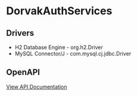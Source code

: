 # DorvakAuthServices

## Drivers 
- H2 Database Engine - org.h2.Driver
- MySQL Connector/J - com.mysql.cj.jdbc.Driver

## OpenAPI
[View API Documentation](https://petstore.swagger.io/?url=https://raw.githubusercontent.com/DorvakOff/DorvakAuthServices/master/src/main/resources/openapi.yaml)